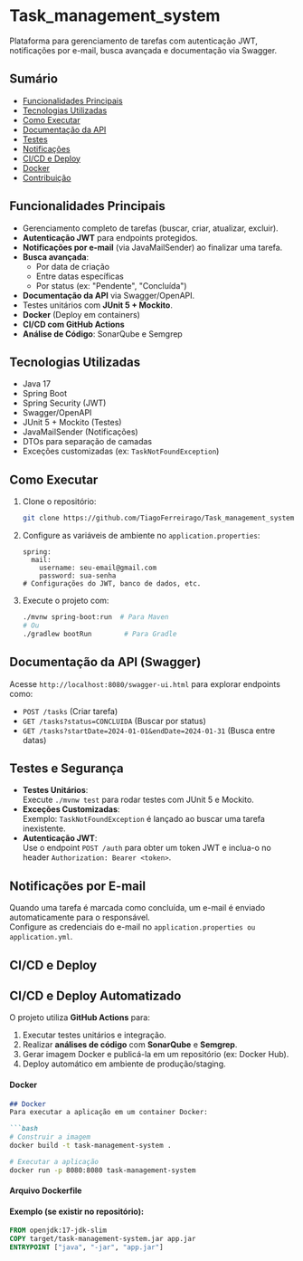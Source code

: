 # Task_management_system

Plataforma para gerenciamento de tarefas com autenticação JWT, notificações por e-mail, busca avançada e documentação via Swagger.

## Sumário

- [Funcionalidades Principais](#funcionalidades-principais)
- [Tecnologias Utilizadas](#tecnologias-utilizadas)
- [Como Executar](#como-executar)
- [Documentação da API](#documentação-da-api-swagger)
- [Testes](#testes-e-segurança)
- [Notificações](#notificações-por-e-mail)
- [CI/CD e Deploy](#cicd-e-deploy-automatizado)
- [Docker](#docker)
- [Contribuição](#secção-de-contribuição)

## Funcionalidades Principais

- Gerenciamento completo de tarefas (buscar, criar, atualizar, excluir).
- **Autenticação JWT** para endpoints protegidos.
- **Notificações por e-mail** (via JavaMailSender) ao finalizar uma tarefa.
- **Busca avançada**:
  - Por data de criação
  - Entre datas específicas
  - Por status (ex: "Pendente", "Concluída")
- **Documentação da API** via Swagger/OpenAPI.
- Testes unitários com **JUnit 5 + Mockito**.
- **Docker** (Deploy em containers)
- **CI/CD com GitHub Actions**
- **Análise de Código**: SonarQube e Semgrep

## Tecnologias Utilizadas

- Java 17
- Spring Boot
- Spring Security (JWT)
- Swagger/OpenAPI
- JUnit 5 + Mockito (Testes)
- JavaMailSender (Notificações)
- DTOs para separação de camadas
- Exceções customizadas (ex: `TaskNotFoundException`)

## Como Executar

1. Clone o repositório:
   ```bash
   git clone https://github.com/TiagoFerreirago/Task_management_system.git
   ```
2. Configure as variáveis de ambiente no `application.properties`:
   ```properties
   spring:
     mail:
       username: seu-email@gmail.com
       password: sua-senha
   # Configurações do JWT, banco de dados, etc.
   ```
3. Execute o projeto com:
   ```bash
   ./mvnw spring-boot:run  # Para Maven
   # Ou
   ./gradlew bootRun        # Para Gradle
   ```
   
## Documentação da API (Swagger)
   
Acesse `http://localhost:8080/swagger-ui.html` para explorar endpoints como:
- `POST /tasks` (Criar tarefa)
- `GET /tasks?status=CONCLUIDA` (Buscar por status)
- `GET /tasks?startDate=2024-01-01&endDate=2024-01-31` (Busca entre datas)

## Testes e Segurança

- **Testes Unitários**:  
  Execute `./mvnw test` para rodar testes com JUnit 5 e Mockito.
- **Exceções Customizadas**:  
  Exemplo: `TaskNotFoundException` é lançado ao buscar uma tarefa inexistente.
- **Autenticação JWT**:  
  Use o endpoint `POST /auth` para obter um token JWT e inclua-o no header `Authorization: Bearer <token>`.

## Notificações por E-mail

Quando uma tarefa é marcada como concluída, um e-mail é enviado automaticamente para o responsável.  
Configure as credenciais do e-mail no `application.properties ou application.yml`.

## CI/CD e Deploy

## CI/CD e Deploy Automatizado
O projeto utiliza **GitHub Actions** para:
1. Executar testes unitários e integração.
2. Realizar **análises de código** com **SonarQube** e **Semgrep**.
3. Gerar imagem Docker e publicá-la em um repositório (ex: Docker Hub).
4. Deploy automático em ambiente de produção/staging.

#### **Docker**  
```markdown
## Docker
Para executar a aplicação em um container Docker:

```bash
# Construir a imagem
docker build -t task-management-system .

# Executar a aplicação
docker run -p 8080:8080 task-management-system
```

#### **Arquivo Dockerfile**

#### Exemplo (se existir no repositório):

```dockerfile
FROM openjdk:17-jdk-slim
COPY target/task-management-system.jar app.jar
ENTRYPOINT ["java", "-jar", "app.jar"]
```






